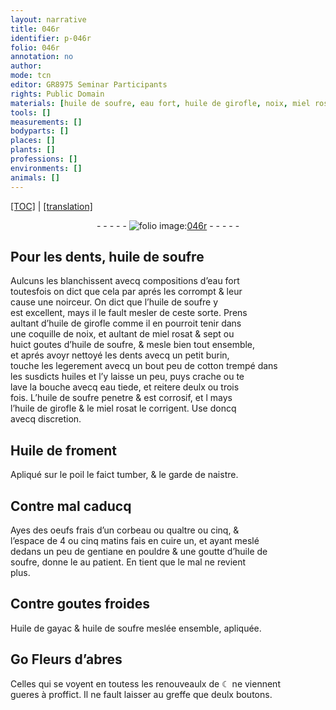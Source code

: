 ```yaml
---
layout: narrative
title: 046r
identifier: p-046r
folio: 046r
annotation: no
author:
mode: tcn
editor: GR8975 Seminar Participants
rights: Public Domain
materials: [huile de soufre, eau fort, huile de girofle, noix, miel rosat, cotton, eau, Huile de froment, oeufs frais d’un corbeau, gentiane, gayac, Fleurs d’abres]
tools: []
measurements: []
bodyparts: []
places: []
plants: []
professions: []
environments: []
animals: []
---
```


<p><a href="{{ site.baseurl }}/normalized/">[TOC]</a> | <a href="{{ site.baseurl }}/texts/p-046r_tl/" target="_blank">[translation]</a></p><div class="folio" align="center">- - - - - <a href="http://gallica.bnf.fr/ark:/12148/btv1b10500001g/f97.item" target="_blank"><img src="https://cu-mkp.github.io/2017-workshop-edition/assets/photo-icon.png" alt="folio image: " style="display:inline-block; margin-bottom:-3px;"/>046r</a> - - - - - </div>  
  

## Pour les dents, <span class="m">huile de soufre</span>

 
Aulcuns les blanchissent avecq compositions d’<span class="m">eau fort</span><br/> toutesfois on dict que cela par aprés les corrompt & leur<br/> cause une noirceur. On dict que l’<span class="m">huile de soufre</span> y<br/> est excellent, mays il le fault mesler de ceste sorte. Prens<br/> aultant d’<span class="m">huile de girofle</span> comme il en pourroit tenir dans<br/> une coquille de <span class="m">noix</span>, et aultant de <span class="m">miel rosat</span> & sept ou<br/> huict goutes d’<span class="m">huile de soufre</span>, & mesle bien tout ensemble,<br/> et aprés avoyr nettoyé les dents avecq un petit burin,<br/> touche les legerement avecq un <span class="del">bout</span> peu de <span class="m">cotton</span> trempé dans<br/> les susdicts huiles et l’y laisse un peu, puys crache ou te<br/> lave la bouche avecq <span class="m">eau</span> tiede, et reitere deulx ou trois<br/> fois. L’<span class="m">huile de soufre</span> penetre & est corrosif, <span class="del">et l</span> mays<br/> l’<span class="m">huile de girofle</span> & le <span class="m">miel rosat</span> le corrigent. Use doncq<br/> avecq discretion.
 
 
  

## <span class="m">Huile de froment</span>

 
Apliqué sur le poil le faict tumber, & le garde de naistre.
 
 
  

## Contre mal caducq

 
Ayes des <span class="m">oeufs frais d’un corbeau</span> <span class="del">ou</span> qualtre ou cinq, &<br/> l’espace de 4 ou cinq matins fais en cuire un, et ayant meslé<br/> dedans un peu de <span class="m">gentiane</span> en pouldre & une goutte d’<span class="m">huile de<br/> soufre</span>, donne le au patient. En tient que le mal ne revient<br/> plus.
 
 
  

## Contre goutes froides

 
Huile de <span class="m">gayac</span> & <span class="m"><span class="sup">huile</span> de soufre</span> meslée ensemble, apliquée.
 
 
  

## <span class="del">Go</span> <span class="m">Fleurs d’abres</span>

 
Celles qui se voyent en tout<span class="del">es</span><span class="add">s</span> les renouveaulx de ☾ ne viennent<br/> gueres à proffict. Il ne fault laisser au greffe que deulx boutons.
 
